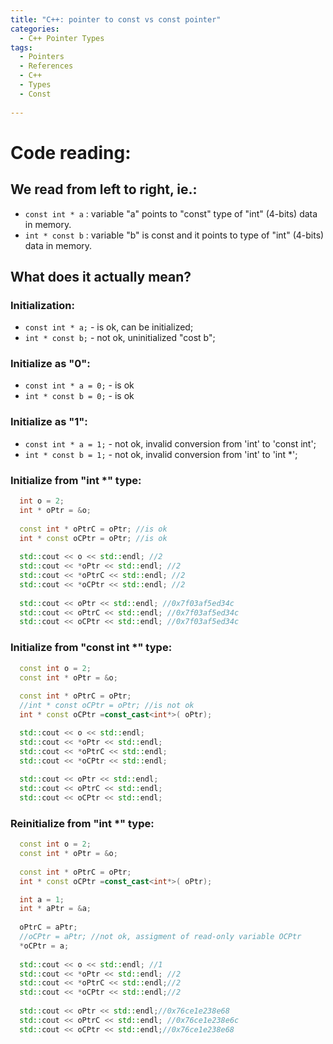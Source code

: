 ```yaml
---
title: "C++: pointer to const vs const pointer"
categories:
  - C++ Pointer Types
tags:
  - Pointers
  - References
  - C++
  - Types
  - Const
  
---
```


# Code reading:

## We read from left to right, ie.:
 - `const int * a` : variable "a" points to "const" type of "int" (4-bits) data in memory.
 - `int * const b` : variable "b" is const and it points to type of "int" (4-bits) data in memory.
 
 
## What does it actually mean?


### Initialization:

- `const int * a;` - is ok, can be initialized;
- `int * const b;` - not ok, uninitialized "cost b";

### Initialize as "0":

- `const int * a = 0;` - is ok
- `int * const b = 0;` - is ok

### Initialize as "1":

- `const int * a = 1;` - not ok, invalid conversion from 'int' to 'const int';
- `int * const b = 1;` - not ok, invalid conversion from 'int' to 'int *';

### Initialize from "int *" type:

```cpp
  int o = 2;
  int * oPtr = &o;
  
  const int * oPtrC = oPtr; //is ok
  int * const oCPtr = oPtr; //is ok
  
  std::cout << o << std::endl; //2
  std::cout << *oPtr << std::endl; //2
  std::cout << *oPtrC << std::endl; //2
  std::cout << *oCPtr << std::endl; //2
  
  std::cout << oPtr << std::endl; //0x7f03af5ed34c
  std::cout << oPtrC << std::endl; //0x7f03af5ed34c
  std::cout << oCPtr << std::endl; //0x7f03af5ed34c
```

### Initialize from "const int *" type:

```cpp
  const int o = 2;
  const int * oPtr = &o;
  
  const int * oPtrC = oPtr;
  //int * const oCPtr = oPtr; //is not ok
  int * const oCPtr =const_cast<int*>( oPtr);

  std::cout << o << std::endl;
  std::cout << *oPtr << std::endl;
  std::cout << *oPtrC << std::endl;
  std::cout << *oCPtr << std::endl;
  
  std::cout << oPtr << std::endl;
  std::cout << oPtrC << std::endl;
  std::cout << oCPtr << std::endl;
```

### Reinitialize from "int *" type:

```cpp
  const int o = 2;
  const int * oPtr = &o;
  
  const int * oPtrC = oPtr;
  int * const oCPtr =const_cast<int*>( oPtr);

  int a = 1;
  int * aPtr = &a;
  
  oPtrC = aPtr;
  //oCPtr = aPtr; //not ok, assigment of read-only variable OCPtr
  *oCPtr = a;
  
  std::cout << o << std::endl; //1
  std::cout << *oPtr << std::endl; //2
  std::cout << *oPtrC << std::endl;//2
  std::cout << *oCPtr << std::endl;//2
  
  std::cout << oPtr << std::endl;//0x76ce1e238e68
  std::cout << oPtrC << std::endl; //0x76ce1e238e6c
  std::cout << oCPtr << std::endl;//0x76ce1e238e68
```